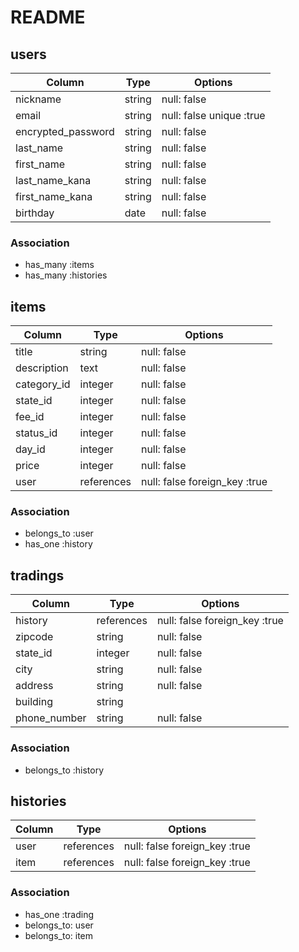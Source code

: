 # README

## users

| Column              | Type   | Options                  |
| ------------------- | ------ | ------------------------ |
| nickname            | string | null: false              |
| email               | string | null: false unique :true |
| encrypted_password  | string | null: false              |
| last_name           | string | null: false              |
| first_name          | string | null: false              |
| last_name_kana      | string | null: false              |
| first_name_kana     | string | null: false              |
| birthday            | date   | null: false              |

### Association

 - has_many :items
 - has_many :histories

## items

| Column      | Type       | Options                       |
| ----------- | ---------- | ----------------------------- |
| title       | string     | null: false                   |
| description | text       | null: false                   |
| category_id | integer    | null: false                   |
| state_id    | integer    | null: false                   |
| fee_id      | integer    | null: false                   |
| status_id   | integer    | null: false                   |
| day_id      | integer    | null: false                   |
| price       | integer    | null: false                   |
| user        | references | null: false foreign_key :true |

### Association

 - belongs_to :user
 - has_one :history

## tradings

| Column       | Type       | Options                       |
| ------------ | ---------- | ----------------------------- |
| history      | references | null: false foreign_key :true |
| zipcode      | string     | null: false                   |
| state_id     | integer    | null: false                   |
| city         | string     | null: false                   |
| address      | string     | null: false                   |
| building     | string     |                               |
| phone_number | string     | null: false                   |

### Association

 - belongs_to :history

 ## histories

| Column | Type       | Options                       |
| ------ | ---------- | ----------------------------- |
| user   | references | null: false foreign_key :true |
| item   | references | null: false foreign_key :true |

### Association

- has_one :trading
- belongs_to: user
- belongs_to: item
